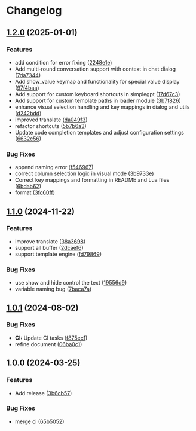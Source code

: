 # Changelog

## [1.2.0](https://github.com/you-n-g/simplegpt.nvim/compare/v1.1.0...v1.2.0) (2025-01-01)


### Features

* add condition for error fixing ([2248e1e](https://github.com/you-n-g/simplegpt.nvim/commit/2248e1e9fd6a53aa1f8b9fcb6ed59beffaf3049c))
* Add multi-round conversation support with context in chat dialog ([7da7344](https://github.com/you-n-g/simplegpt.nvim/commit/7da7344086c599172ab55bd5f008bd9b08922241))
* Add show_value keymap and functionality for special value display ([97f4baa](https://github.com/you-n-g/simplegpt.nvim/commit/97f4baa561c71dd3de2c00e19d00a5f9c18548ca))
* Add support for custom keyboard shortcuts in simplegpt ([17d67c3](https://github.com/you-n-g/simplegpt.nvim/commit/17d67c3e1270ba8c64496c1cbfef45160b5ec513))
* Add support for custom template paths in loader module ([3b7f826](https://github.com/you-n-g/simplegpt.nvim/commit/3b7f826150e1535f878780a102258b916a465b22))
* enhance visual selection handling and key mappings in dialog and utils ([d242bdd](https://github.com/you-n-g/simplegpt.nvim/commit/d242bddf81dcbbb4a6e42af80ea20dd1578eae15))
* improved translate ([da049f3](https://github.com/you-n-g/simplegpt.nvim/commit/da049f386dbc8b24b23650ece2b01d0e3c22fc65))
* refactor shortcuts ([5b7b6a3](https://github.com/you-n-g/simplegpt.nvim/commit/5b7b6a3a3dd34d4d11dad8b12eefc7e0d73e2e43))
* Update code completion templates and adjust configuration settings ([6632c56](https://github.com/you-n-g/simplegpt.nvim/commit/6632c56a16f5b8a8cd3b34218496f173f346f4d7))


### Bug Fixes

* append naming error ([f546967](https://github.com/you-n-g/simplegpt.nvim/commit/f5469677ded447033a732c66672a1bdd9788345f))
* correct column selection logic in visual mode ([3b9733e](https://github.com/you-n-g/simplegpt.nvim/commit/3b9733ebe5d200244f7db4c63a14dfc4e9f225b0))
* Correct key mappings and formatting in README and Lua files ([6bdab62](https://github.com/you-n-g/simplegpt.nvim/commit/6bdab629fe5cec442f257d4b5db84c64cd48498d))
* format ([3fc60ff](https://github.com/you-n-g/simplegpt.nvim/commit/3fc60ffe0be19ca7785751f46469c778bcee1c38))

## [1.1.0](https://github.com/you-n-g/simplegpt.nvim/compare/v1.0.1...v1.1.0) (2024-11-22)


### Features

* improve translate ([38a3698](https://github.com/you-n-g/simplegpt.nvim/commit/38a369824b87b6cae95b8b8d1946bc3b4300fe98))
* support all buffer ([2dcaef6](https://github.com/you-n-g/simplegpt.nvim/commit/2dcaef68d182bc57a10e859c1b36459b09a46b67))
* support template engine ([fd79869](https://github.com/you-n-g/simplegpt.nvim/commit/fd7986915b35220d48676e6a5277740e9fe60b82))


### Bug Fixes

* use show and hide control the text ([19556d9](https://github.com/you-n-g/simplegpt.nvim/commit/19556d9a9955f3756c6c01f7fc11aa39672d6975))
* variable naming bug ([7baca7a](https://github.com/you-n-g/simplegpt.nvim/commit/7baca7a41730040b57ca83fa05e230d1d4385999))

## [1.0.1](https://github.com/you-n-g/simplegpt.nvim/compare/v1.0.0...v1.0.1) (2024-08-02)


### Bug Fixes

* **CI:** Update CI tasks ([f875ec1](https://github.com/you-n-g/simplegpt.nvim/commit/f875ec14c655b9eed53a4b7d0874fa1cbdf2e7a0))
* refine document ([06ba0c1](https://github.com/you-n-g/simplegpt.nvim/commit/06ba0c1be624a8304ef3842de480f20feb596664))

## 1.0.0 (2024-03-25)


### Features

* Add release ([3b6cb57](https://github.com/you-n-g/simplegpt.nvim/commit/3b6cb5782781292244764bc2bb00602657d1ed5d))


### Bug Fixes

* merge ci ([65b5052](https://github.com/you-n-g/simplegpt.nvim/commit/65b505260d604617c11fd28598a33559d9690ef7))
